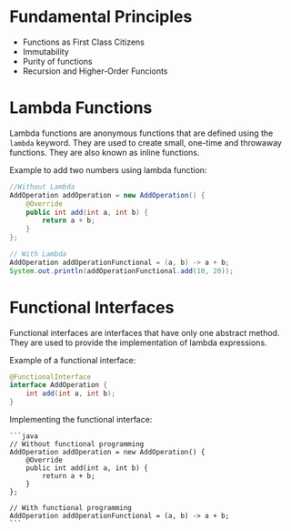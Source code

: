 # Fundamental Principles

- Functions as First Class Citizens
- Immutability
- Purity of functions
- Recursion and Higher-Order Funcionts

# Lambda Functions

Lambda functions are anonymous functions that are defined using the `lambda` keyword. They are used to create small, one-time and throwaway functions. They are also known as inline functions.

Example to add two numbers using lambda function:

```java
//Without Lambda
AddOperation addOperation = new AddOperation() {
    @Override
    public int add(int a, int b) {
        return a + b;
    }
};

// With Lambda
AddOperation addOperationFunctional = (a, b) -> a + b;
System.out.println(addOperationFunctional.add(10, 20));
```

# Functional Interfaces

Functional interfaces are interfaces that have only one abstract method. They are used to provide the implementation of lambda expressions.

Example of a functional interface:

```java
@FunctionalInterface
interface AddOperation {
    int add(int a, int b);
}
```

Implementing the functional interface:
    
    ```java
    // Without functional programming
    AddOperation addOperation = new AddOperation() {
        @Override
        public int add(int a, int b) {
            return a + b;
        }
    };

    // With functional programming
    AddOperation addOperationFunctional = (a, b) -> a + b;
    ```
